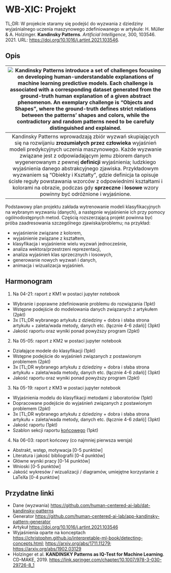 # WB-XIC: Projekt

TL;DR: W projekcie staramy się podejść do wyzwania z dziedziny wyjaśnialnego uczenia maszynowego zdefiniowanego w artykule: H. Müller & A. Holzinger. **Kandinsky Patterns**. *Artificial Intelligence*, 300, 103546. 2021. URL: https://doi.org/10.1016/j.artint.2021.103546.

## Opis

| ![Kandinsky Patterns introduce a set of challenges focusing on developing **human-understandable** explanations of machine learning predictive models. Each challenge is associated with a corresponding dataset generated from the **ground-truth** human explanation of a given abstract phenomenon. An exemplary challenge is “Objects and Shapes”, where the ground-truth defines strict relations between the patterns’ shapes and colors, while the **contradictory** and **random** patterns need to be carefuly distinguished and explained.](graphical_abstract.png) |
|:--:| 
| Kandinsky Patterns wprowadzają zbiór wyzwań skupiających się na rozwijaniu **zrozumiałych przez człowieka** wyjaśnień modeli predykcyjnych uczenia maszynowego. Każde wyzwanie związane jest z odpowiadającym jemu zbiorem danych wygenerowanym z pewnej **definicji** wyjaśnienia; ludzkiego wyjaśnienia danego abstrakcyjnego zjawiska. Przykładowym wyzwaniem są “Obiekty i Kształty”, gdzie definicja ta opisuje ścisłe reguły powstawania wzorców z odpowiednimi kształtami i kolorami na obrazie, podczas gdy **sprzeczne** i **losowe** wzory powinny być odróżnione i wyjaśnione. |

Podstawowy plan projektu zakłada wytrenowanie modeli klasyfikacyjnych na wybranym wyzwaniu (danych), a następnie wyjaśnienie ich przy pomocy ogólnodostępnych metod. Częścią rozszerzającą projekt powinna być próba zaadresowania szczególnego zjawiska/problemu; na przykład:
- wyjaśnienie związane z kolorem,
- wyjaśnienie związane z kształtem,
- klasyfikacja i wyjaśnienie wielu wyzwań jednocześnie,
- analiza wektora/przestrzeni reprezentacji,
- analiza wyjaśnień klas sprzecznych i losowych,
- generowanie nowych wyzwań i danych,
- animacja i wizualizacja wyjaśnień.

## Harmonogram

1. Na 04-21: raport z KM1 w postaci jupyter notebook
- Wybranie i poprawne zdefiniowanie problemu do rozwiązania (1pkt)
- Wstępne podejście do modelowania danych związanych z artykułem (2pkt)
- 3x [TL;DR wybranego artykułu z dziedziny + dobra i słaba strona artykułu + zaleta/wada metody, danych etc. (łącznie 4-6 zdań)] (3pkt)
- Jakość raportu oraz wyniki ponad powyższy program (2pkt)
2. Na 05-05: raport z KM2 w postaci jupyter notebook
- Działające modele do klasyfikacji (1pkt)
- Wstępne podejście do wyjaśnień związanych z postawionym problemem (2pkt)
- 3x [TL;DR wybranego artykułu z dziedziny + dobra i słaba strona artykułu + zaleta/wada metody, danych etc. (łącznie 4-6 zdań)] (3pkt)
- Jakość raportu oraz wyniki ponad powyższy program (2pkt)
3. Na 05-19: raport z KM3 w postaci jupyter notebook
- Wyjaśnienia modelu do klasyfikacji metodami z laboratoriów (1pkt)
- Dopracowane podejście do wyjaśnień związanych z postawionym problemem (2pkt)
- 3x [TL;DR wybranego artykułu z dziedziny + dobra i słaba strona artykułu + zaleta/wada metody, danych etc. (łącznie 4-6 zdań)] (3pkt)
- Jakość raportu (1pkt)
- Szablon sekcji raportu <ins>końcowego</ins> (1pkt)
4. Na 06-03: raport końcowy (co najmniej pierwsza wersja)
- Abstrakt, wstęp, motywacja [0-5 punktów]
- Literatura i jakość bibliografii [0-4 punktów]
- Główne wyniki pracy [0-14 punktów]
- Wnioski [0-5 punktów]
- Jakość wykresów / wizualizacji / diagramów, umiejętne korzystanie z LaTeXa [0-4 punktów]

## Przydatne linki
- Dane (wyzwania) https://github.com/human-centered-ai-lab/dat-kandinsky-patterns
- Generator https://github.com/human-centered-ai-lab/app-kandinsky-pattern-generator
- Artykuł https://doi.org/10.1016/j.artint.2021.103546
- Wyjaśnienia oparte na konceptach https://christophm.github.io/interpretable-ml-book/detecting-concepts.html; https://arxiv.org/abs/1711.11279; https://arxiv.org/abs/1902.03129
- Holzinger et al. **KANDINSKY Patterns as IQ-Test for Machine Learning**. CD-MAKE, 2019. https://link.springer.com/chapter/10.1007/978-3-030-29726-8_1